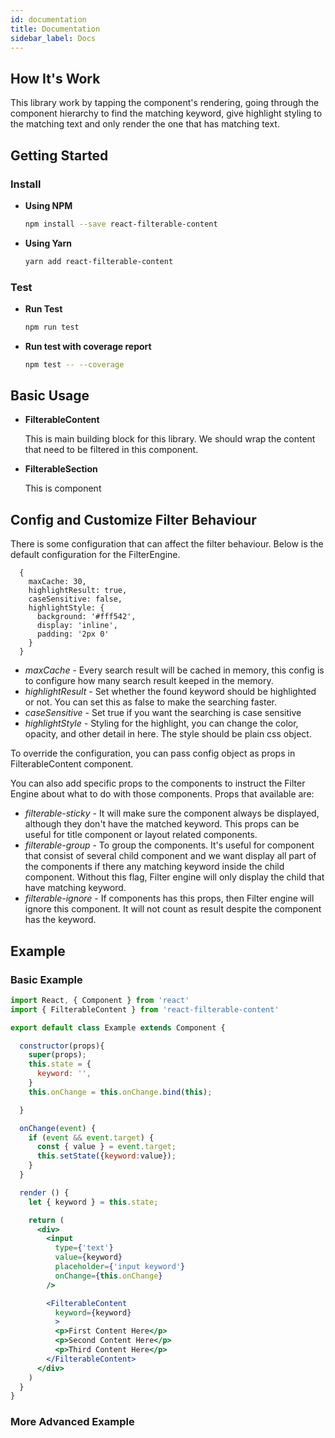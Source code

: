 ```yaml
---
id: documentation
title: Documentation
sidebar_label: Docs
---
```


## How It's Work

This library work by tapping the component's rendering, going through the component hierarchy to find the matching keyword, give highlight styling to the matching text and only render the one that has matching text.

## Getting Started

### Install

* **Using NPM**

  ```bash
  npm install --save react-filterable-content
  ```

* **Using Yarn**
  ```bash
  yarn add react-filterable-content
  ```

### Test

* **Run Test**

  ```bash
  npm run test
  ```

* **Run test with coverage report**

  ```bash
  npm test -- --coverage
  ```

## Basic Usage

* **FilterableContent**

  This is main building block for this library. We should wrap the content that need to be filtered in this component. 

* **FilterableSection**

  This is component

## Config and Customize Filter Behaviour
There is some configuration that can affect the filter behaviour. Below is the default configuration for the FilterEngine. 

```
  {
    maxCache: 30, 
    highlightResult: true,
    caseSensitive: false,
    highlightStyle: {
      background: '#fff542',
      display: 'inline',
      padding: '2px 0'
    }
  }
```

* *maxCache* - Every search result will be cached in memory, this config is to configure how many search result keeped in the memory. 
* *highlightResult* - Set whether the found keyword should be highlighted or not. You can set this as false to make the searching faster.
* *caseSensitive* - Set true if you want the searching is case sensitive
* *highlightStyle* - Styling for the highlight, you can change the color, opacity, and other detail in here. The style should be plain css object. 

To override the configuration, you can pass config object as props in FilterableContent component.

You can also add specific props to the components to instruct the Filter Engine about what to do with those components. Props that available are: 

* *filterable-sticky* - It will make sure the component always be displayed, although they don't have the matched keyword. This props can be useful for title component or layout related components.
* *filterable-group* - To group the components. It's useful for component that consist of several child component and we want display all part of the components if there any matching keyword inside the child component. Without this flag, Filter engine will only display the child that have matching keyword.
* *filterable-ignore* - If components has this props, then Filter engine will ignore this component. It will not count as result despite the component has the keyword.

## Example

### Basic Example

```jsx
import React, { Component } from 'react'
import { FilterableContent } from 'react-filterable-content'

export default class Example extends Component {

  constructor(props){
    super(props);
    this.state = {
      keyword: '',
    }  
    this.onChange = this.onChange.bind(this);

  }

  onChange(event) {
    if (event && event.target) {
      const { value } = event.target;
      this.setState({keyword:value});
    }
  }

  render () {
    let { keyword } = this.state;

    return (
      <div>
        <input
          type={'text'}
          value={keyword}
          placeholder={'input keyword'}
          onChange={this.onChange}
        />

        <FilterableContent 
          keyword={keyword}
          >
          <p>First Content Here</p>
          <p>Second Content Here</p>
          <p>Third Content Here</p>
        </FilterableContent>
      </div>
    )
  }
}
```

### More Advanced Example





